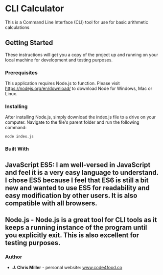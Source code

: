 # CLI Calculator

This is a Command Line Interface (CLI) tool for use for basic arithmetic calculations

## Getting Started

These instructions will get you a copy of the project up and running on your local machine for development and testing purposes.

### Prerequisites

This application requires Node.js to function.
Please visit https://nodejs.org/en/download/ to download Node for Windows, Mac or Linux.

### Installing

After installing Node.js, simply download the index.js file to a drive on your computer. Navigate to the file's parent folder and run the following command:
```
node index.js
```

### Built With

## JavaScript ES5: I am well-versed in JavaScript and feel it is a very easy language to understand. I chose ES5 because I feel that ES6 is still a bit new and wanted to use ES5 for readability and easy modification by other users. It is also compatible with all browsers.
## Node.js - Node.js is a great tool for CLI tools as it keeps a running instance of the program until you explicitly exit. This is also excellent for testing purposes. 

### Author

* **J. Chris Miller** - personal website: www.code4food.co
